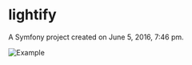 lightify
========

A Symfony project created on June 5, 2016, 7:46 pm.

![Example](https://raw.githubusercontent.com/robinlehrmann/smyonfy-lightify-sample-app/master/example.png "Example")